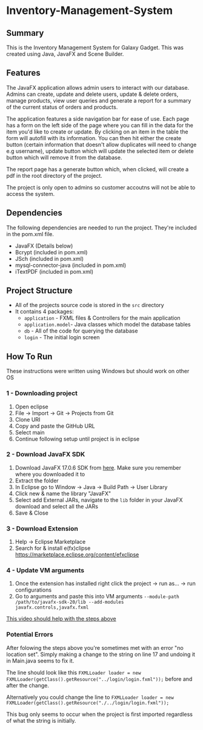 # Inventory-Management-System
## Summary 
This is the Inventory Management System for Galaxy Gadget. This was created using Java, JavaFX and Scene Builder.

## Features
The JavaFX application allows admin users to interact with our database. Admins can create, update and delete users, update & delete orders, manage products, view user 
queries and generate a report for a summary of the current status of orders and products.

The application features a side navigation bar for ease of use. Each page has a form on the left side of the page where you can fill in the data for the item you'd like 
to create or update. By clicking on an item in the table the form will autofill with its information. You can then hit either the create button (certain information that doesn't
allow duplicates will need to change e.g username), update button which will update the selected item or delete button which will remove it from the database.

The report page has a generate button which, when clicked, will create a pdf in the root directory of the project. 

The project is only open to admins so customer accoutns will not be able to access the system. 

## Dependencies
The following dependencies are needed to run the project. They're included in the pom.xml file.
- JavaFX (Details below)
- Bcrypt (included in pom.xml)
- JSch (included in pom.xml)
- mysql-connector-java (included in pom.xml)
- iTextPDF (included in pom.xml)

## Project Structure 
- All of the projects source code is stored in the `src` directory
- It contains 4 packages:
  - `application` - FXML files & Controllers for the main application
  - `application.model`- Java classes which model the database tables 
  - `db` - All of the code for querying the database 
  - `login` - The initial login screen

## How To Run
These instructions were written using Windows but should work on other OS

### 1 - Downloading project
1. Open eclipse
2. File -> Import -> Git -> Projects from Git 
3. Clone URI
4. Copy and paste the GitHub URL 
5. Select main 
6. Continue following setup until project is in eclipse  

### 2 - Download JavaFX SDK
1. Download JavaFX 17.0.6 SDK from [here](https://gluonhq.com/products/javafx/). Make sure you remember where you downloaded it to
2. Extract the folder
3. In Eclipse go to Window -> Java -> Build Path -> User Library 
4. Click new & name the library "JavaFX"
5. Select add External JARs, navigate to the `lib` folder in your JavaFX download and select all the JARs
6. Save & Close 

### 3 - Download Extension
1. Help -> Eclipse Marketplace
2. Search for & install e(fx)clipse
https://marketplace.eclipse.org/content/efxclipse

### 4 - Update VM arguments
1. Once the extension has installed right click the project -> run as... -> run configurations 
2. Go to arguments and paste this into VM arguments `--module-path /path/to/javafx-sdk-20/lib --add-modules javafx.controls,javafx.fxml`

[This video should help with the steps above](https://www.youtube.com/watch?v=_7OM-cMYWbQ)

### Potential Errors
After folowing the steps above you're sometimes met with an error "no location set". Simply making a change to the string on line 17 and undoing it in Main.java seems to fix it. 

The line should look like this `FXMLLoader loader = new FXMLLoader(getClass().getResource("../login/login.fxml"));` before and after the change. 

Alternatively you could change the line to `FXMLLoader loader = new FXMLLoader(getClass().getResource("./../login/login.fxml"));`

This bug only seems to occur when the project is first imported regardless of what the string is initially. 
